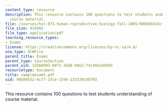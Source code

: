 ```yaml
---
content_type: resource
description: This resource contains 100 questions to test students understanding of
  course material.
file: /courses/hst-071-human-reproductive-biology-fall-2005/90b045524cf725ce1594233339c8bf03_sampleexam2.pdf
file_size: 414492
file_type: application/pdf
learning_resource_types:
- Exams
license: https://creativecommons.org/licenses/by-nc-sa/4.0/
ocw_type: OCWFile
parent_title: Exams
parent_type: CourseSection
parent_uid: 1d3b6993-00f3-3bd8-69e2-73c49e2d4b93
resourcetype: Document
title: sampleexam2.pdf
uid: 90b04552-4cf7-25ce-1594-233339c8bf03
---
```

This resource contains 100 questions to test students understanding of course material.